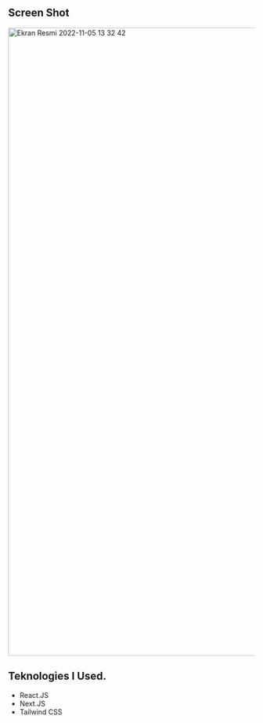 ## Screen Shot

<img width="1280" alt="Ekran Resmi 2022-11-05 13 32 42" src="https://user-images.githubusercontent.com/95706081/200115548-1c8de327-9854-428b-b60d-e16f598f3c51.png">



## Teknologies I Used.

- React.JS
- Next.JS
- Tailwind CSS
